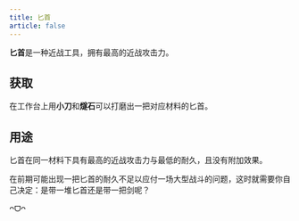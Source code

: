 ```yaml
---
title: 匕首
article: false
---
```

**匕首**是一种近战工具，拥有最高的近战攻击力。

## 获取
在工作台上用**小刀**和**燧石**可以打磨出一把对应材料的匕首。

## 用途
匕首在同一材料下具有最高的近战攻击力与最低的耐久，且没有附加效果。

在前期可能出现一把匕首的耐久不足以应付一场大型战斗的问题，这时就需要你自己决定：是带一堆匕首还是带一把剑呢？

 ᴖᗜᴖ